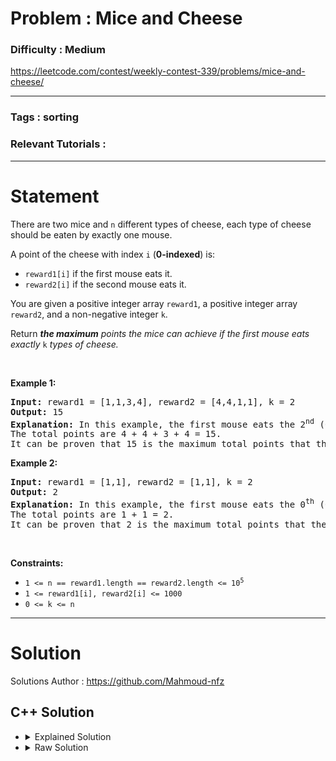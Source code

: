 # Problem : Mice and Cheese

### Difficulty : **Medium**

https://leetcode.com/contest/weekly-contest-339/problems/mice-and-cheese/

---

### Tags : **sorting**

### Relevant Tutorials :



---

# Statement


<p>There are two mice and <code>n</code> different types of cheese, each type of cheese should be eaten by exactly one mouse.</p>

<p>A point of the cheese with index <code>i</code> (<strong>0-indexed</strong>) is:</p>

<ul>
	<li><code>reward1[i]</code> if the first mouse eats it.</li>
	<li><code>reward2[i]</code> if the second mouse eats it.</li>
</ul>

<p>You are given a positive integer array <code>reward1</code>, a positive integer array <code>reward2</code>, and a non-negative integer <code>k</code>.</p>

<p>Return <em><strong>the maximum</strong> points the mice can achieve if the first mouse eats exactly </em><code>k</code><em> types of cheese.</em></p>

<p>&nbsp;</p>
<p><strong class="example">Example 1:</strong></p>

<pre><strong>Input:</strong> reward1 = [1,1,3,4], reward2 = [4,4,1,1], k = 2
<strong>Output:</strong> 15
<strong>Explanation:</strong> In this example, the first mouse eats the 2<sup>nd</sup>&nbsp;(0-indexed) and the 3<sup>rd</sup>&nbsp;types of cheese, and the second mouse eats the 0<sup>th</sup>&nbsp;and the 1<sup>st</sup> types of cheese.
The total points are 4 + 4 + 3 + 4 = 15.
It can be proven that 15 is the maximum total points that the mice can achieve.
</pre>

<p><strong class="example">Example 2:</strong></p>

<pre><strong>Input:</strong> reward1 = [1,1], reward2 = [1,1], k = 2
<strong>Output:</strong> 2
<strong>Explanation:</strong> In this example, the first mouse eats the 0<sup>th</sup>&nbsp;(0-indexed) and 1<sup>st</sup>&nbsp;types of cheese, and the second mouse does not eat any cheese.
The total points are 1 + 1 = 2.
It can be proven that 2 is the maximum total points that the mice can achieve.
</pre>

<p>&nbsp;</p>
<p><strong>Constraints:</strong></p>

<ul>
	<li><code>1 &lt;= n == reward1.length == reward2.length &lt;= 10<sup>5</sup></code></li>
	<li><code>1 &lt;= reward1[i],&nbsp;reward2[i] &lt;= 1000</code></li>
	<li><code>0 &lt;= k &lt;= n</code></li>
</ul>

            

---

# Solution 

Solutions Author : https://github.com/Mahmoud-nfz

## C++ Solution

<ul>
<li>

<details>
    <summary>Explained Solution</summary>

```cpp
class Solution {
public:
    int miceAndCheese(vector<int>& reward1, vector<int>& reward2, int k) {
        int n = reward1.size();
        // Create a vector of pairs to store the difference between reward2 and reward1 for each cheese
        vector<pair<int,int>> v;
        // Create a vector to keep track of which cheeses have already been assigned to a mouse
        vector<int> vis(n,0);
        for(int i = 0 ; i < n ; i ++){
            // Calculate the loss between reward2 and reward1 for each cheese and store it along with the index of the cheese in a pair
            v.push_back({reward2[i]-reward1[i],i});
        }
        // Sort the vector of pairs in increasing order of the difference between reward2 and reward1
        sort(v.begin(),v.end());
        // Initialize a variable to store the maximum points that the mice can achieve
        long long ans = 0;
        for(int i = 0 ; i < k ; i ++){
            // Assign the i-th smallest difference cheese to the first mouse and add its reward to the total points
            ans += reward1[v[i].second];
            // Mark the cheese as assigned to mouse 1
            vis[v[i].second] = 1;
        }
        for(int i = 0 ; i < n ; i ++){
            // If the cheese has not been assigned to a mouse, assign it to the second mouse and add its reward to the total points
            if(!vis[i])
                ans += reward2[i];
        }
        // Return the maximum points that the mice can achieve
        return ans;  
    }
};

```
</details>
</li>

<li>
<details>
    <summary>Raw Solution</summary>

```cpp
class Solution {
public:
    int miceAndCheese(vector<int>& reward1, vector<int>& reward2, int k) {
        int n = reward1.size();
        vector<pair<int,int>> v;
        vector<int> vis(n,0);
        for(int i = 0 ; i < n ; i ++){
            v.push_back({reward2[i]-reward1[i],i});
        }
        sort(v.begin(),v.end());
        long long ans = 0;
        for(int i = 0 ; i < k ; i ++){
            ans += reward1[v[i].second];
            vis[v[i].second] = 1;
        }
        for(int i = 0 ; i < n ; i ++){
            if(!vis[i])
                ans += reward2[i];
        }
        return ans;  
    }
};
```
</details>
</li>
</ul>
